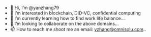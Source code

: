 - 👋 Hi, I’m @yanzhang79
- 👀 I’m interested in blockchain, DID-VC, confidential computing
- 🌱 I’m currently learning how to find work life balance...
- 💞️ I’m looking to collaborate on the above domains...
- 📫 How to reach me shoot me an email: yzhang@omnisolu.com..

<!---
yanzhang79/yanzhang79 is a ✨ special ✨ repository because its `README.md` (this file) appears on your GitHub profile.
You can click the Preview link to take a look at your changes.
--->

